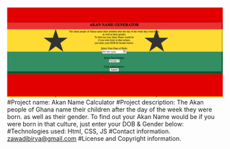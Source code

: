 ![alt text](https://github.com/ZawadiBirya/akannamecalculator/blob/master/img/landingpagesc.png)
#Project name:
Akan Name Calculator
#Project description:
The Akan people of Ghana name their children after the day of the week they were born.
as well as their gender.
To find out your Akan Name would be
if you were born in that culture,
just enter your DOB & Gender below:
#Technologies used:
Html, CSS, JS
#Contact information.
zawadibirya@gmail.com
#License and Copyright information.
